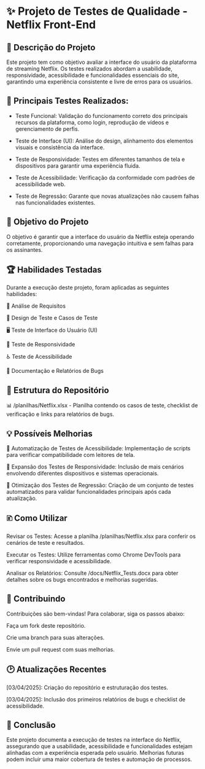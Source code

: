 # ✨ Projeto de Testes de Qualidade - Netflix Front-End

## 📱 Descrição do Projeto

Este projeto tem como objetivo avaliar a interface do usuário da plataforma de streaming Netflix. Os testes realizados abordam a usabilidade, responsividade, acessibilidade e funcionalidades essenciais do site, garantindo uma experiência consistente e livre de erros para os usuários.

## 📌 Principais Testes Realizados:

- Teste Funcional: Validação do funcionamento correto dos principais recursos da plataforma, como login, reprodução de vídeos e gerenciamento de perfis.

- Teste de Interface (UI): Análise do design, alinhamento dos elementos visuais e consistência da interface.

- Teste de Responsividade: Testes em diferentes tamanhos de tela e dispositivos para garantir uma experiência fluida.

- Teste de Acessibilidade: Verificação da conformidade com padrões de acessibilidade web.

- Teste de Regressão: Garante que novas atualizações não causem falhas nas funcionalidades existentes.

## 🎯 Objetivo do Projeto

O objetivo é garantir que a interface do usuário da Netflix esteja operando corretamente, proporcionando uma navegação intuitiva e sem falhas para os assinantes.

## 🏆 Habilidades Testadas

Durante a execução deste projeto, foram aplicadas as seguintes habilidades:

📝 Análise de Requisitos

🧐 Design de Teste e Casos de Teste

🖥️ Teste de Interface do Usuário (UI)

📱 Teste de Responsividade

♿ Teste de Acessibilidade

📝 Documentação e Relatórios de Bugs

## 📂 Estrutura do Repositório

📊 /planilhas/Netflix.xlsx - Planilha contendo os casos de teste, checklist de verificação e links para relatórios de bugs.

## 💡 Possíveis Melhorias

🔹 Automatização de Testes de Acessibilidade: Implementação de scripts para verificar compatibilidade com leitores de tela.

🔹 Expansão dos Testes de Responsividade: Inclusão de mais cenários envolvendo diferentes dispositivos e sistemas operacionais.

🔹 Otimização dos Testes de Regressão: Criação de um conjunto de testes automatizados para validar funcionalidades principais após cada atualização.

## 🗈️ Como Utilizar

Revisar os Testes: Acesse a planilha /planilhas/Netflix.xlsx para conferir os cenários de teste e resultados.

Executar os Testes: Utilize ferramentas como Chrome DevTools para verificar responsividade e acessibilidade.

Analisar os Relatórios: Consulte /docs/Netflix_Tests.docx para obter detalhes sobre os bugs encontrados e melhorias sugeridas.

## 🤝 Contribuindo

Contribuições são bem-vindas! Para colaborar, siga os passos abaixo:

Faça um fork deste repositório.

Crie uma branch para suas alterações.

Envie um pull request com suas melhorias.

## 🕑 Atualizações Recentes

[03/04/2025]: Criação do repositório e estruturação dos testes.

[03/04/2025]: Inclusão dos primeiros relatórios de bugs e checklist de acessibilidade.

## 🛑 Conclusão

Este projeto documenta a execução de testes na interface do Netflix, assegurando que a usabilidade, acessibilidade e funcionalidades estejam alinhadas com a experiência esperada pelo usuário. Melhorias futuras podem incluir uma maior cobertura de testes e automação de processos.
